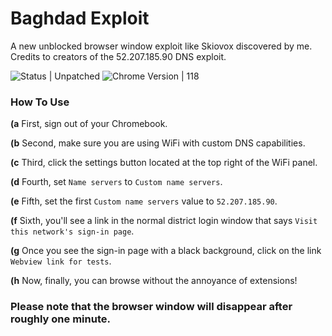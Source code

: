 # Baghdad Exploit

A new unblocked browser window exploit like Skiovox discovered by me. Credits to creators of the 52.207.185.90 DNS exploit.

![Status | Unpatched](https://img.shields.io/badge/Status-Unpatched-green) ![Chrome Version | 118](https://img.shields.io/badge/Chrome_Version-118-green)

### How To Use

**(a** 
  First, sign out of your Chromebook.

**(b**
  Second, make sure you are using WiFi with custom DNS capabilities.

**(c**
  Third, click the settings button located at the top right of the WiFi panel.

**(d**
  Fourth, set `Name servers` to `Custom name servers`.

**(e**
  Fifth, set the first `Custom name servers` value to `52.207.185.90`.

**(f**
  Sixth, you'll see a link in the normal district login window that says `Visit this network's sign-in page`.

**(g**
  Once you see the sign-in page with a black background, click on the link `Webview link for tests`.

**(h**
  Now, finally, you can browse without the annoyance of extensions!

### Please note that the browser window will disappear after roughly one minute.

